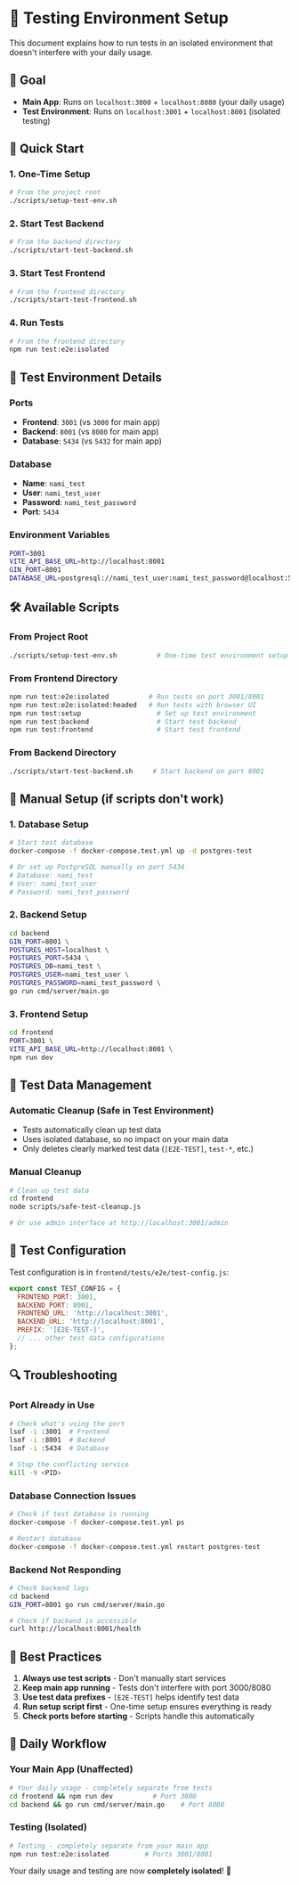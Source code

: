 # 🧪 Testing Environment Setup

This document explains how to run tests in an isolated environment that doesn't interfere with your daily usage.

## 🎯 Goal

- **Main App**: Runs on `localhost:3000` + `localhost:8080` (your daily usage)
- **Test Environment**: Runs on `localhost:3001` + `localhost:8001` (isolated testing)

## 🚀 Quick Start

### 1. One-Time Setup
```bash
# From the project root
./scripts/setup-test-env.sh
```

### 2. Start Test Backend
```bash
# From the backend directory
./scripts/start-test-backend.sh
```

### 3. Start Test Frontend
```bash
# From the frontend directory
./scripts/start-test-frontend.sh
```

### 4. Run Tests
```bash
# From the frontend directory
npm run test:e2e:isolated
```

## 📁 Test Environment Details

### Ports
- **Frontend**: `3001` (vs `3000` for main app)
- **Backend**: `8001` (vs `8080` for main app)
- **Database**: `5434` (vs `5432` for main app)

### Database
- **Name**: `nami_test`
- **User**: `nami_test_user`
- **Password**: `nami_test_password`
- **Port**: `5434`

### Environment Variables
```bash
PORT=3001
VITE_API_BASE_URL=http://localhost:8001
GIN_PORT=8001
DATABASE_URL=postgresql://nami_test_user:nami_test_password@localhost:5434/nami_test?sslmode=disable
```

## 🛠️ Available Scripts

### From Project Root
```bash
./scripts/setup-test-env.sh          # One-time test environment setup
```

### From Frontend Directory
```bash
npm run test:e2e:isolated          # Run tests on port 3001/8001
npm run test:e2e:isolated:headed   # Run tests with browser UI
npm run test:setup                   # Set up test environment
npm run test:backend                 # Start test backend
npm run test:frontend                # Start test frontend
```

### From Backend Directory
```bash
./scripts/start-test-backend.sh     # Start backend on port 8001
```

## 🔧 Manual Setup (if scripts don't work)

### 1. Database Setup
```bash
# Start test database
docker-compose -f docker-compose.test.yml up -d postgres-test

# Or set up PostgreSQL manually on port 5434
# Database: nami_test
# User: nami_test_user
# Password: nami_test_password
```

### 2. Backend Setup
```bash
cd backend
GIN_PORT=8001 \
POSTGRES_HOST=localhost \
POSTGRES_PORT=5434 \
POSTGRES_DB=nami_test \
POSTGRES_USER=nami_test_user \
POSTGRES_PASSWORD=nami_test_password \
go run cmd/server/main.go
```

### 3. Frontend Setup
```bash
cd frontend
PORT=3001 \
VITE_API_BASE_URL=http://localhost:8001 \
npm run dev
```

## 🧹 Test Data Management

### Automatic Cleanup (Safe in Test Environment)
- Tests automatically clean up test data
- Uses isolated database, so no impact on your main data
- Only deletes clearly marked test data (`[E2E-TEST]`, `test-*`, etc.)

### Manual Cleanup
```bash
# Clean up test data
cd frontend
node scripts/safe-test-cleanup.js

# Or use admin interface at http://localhost:3001/admin
```

## 📝 Test Configuration

Test configuration is in `frontend/tests/e2e/test-config.js`:

```javascript
export const TEST_CONFIG = {
  FRONTEND_PORT: 3001,
  BACKEND_PORT: 8001,
  FRONTEND_URL: 'http://localhost:3001',
  BACKEND_URL: 'http://localhost:8001',
  PREFIX: '[E2E-TEST-]',
  // ... other test data configurations
};
```

## 🔍 Troubleshooting

### Port Already in Use
```bash
# Check what's using the port
lsof -i :3001  # Frontend
lsof -i :8001  # Backend
lsof -i :5434  # Database

# Stop the conflicting service
kill -9 <PID>
```

### Database Connection Issues
```bash
# Check if test database is running
docker-compose -f docker-compose.test.yml ps

# Restart database
docker-compose -f docker-compose.test.yml restart postgres-test
```

### Backend Not Responding
```bash
# Check backend logs
cd backend
GIN_PORT=8001 go run cmd/server/main.go

# Check if backend is accessible
curl http://localhost:8001/health
```

## 🎯 Best Practices

1. **Always use test scripts** - Don't manually start services
2. **Keep main app running** - Tests don't interfere with port 3000/8080
3. **Use test data prefixes** - `[E2E-TEST]` helps identify test data
4. **Run setup script first** - One-time setup ensures everything is ready
5. **Check ports before starting** - Scripts handle this automatically

## 🚀 Daily Workflow

### Your Main App (Unaffected)
```bash
# Your daily usage - completely separate from tests
cd frontend && npm run dev          # Port 3000
cd backend && go run cmd/server/main.go    # Port 8080
```

### Testing (Isolated)
```bash
# Testing - completely separate from your main app
npm run test:e2e:isolated         # Ports 3001/8001
```

Your daily usage and testing are now **completely isolated**! 🎉